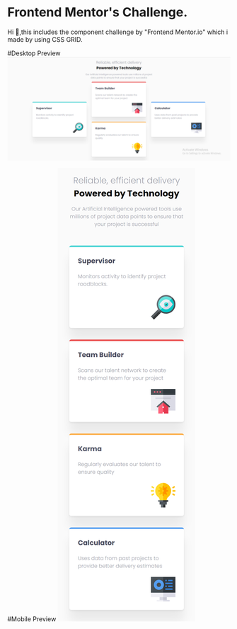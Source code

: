 # Frontend Mentor's Challenge.
Hi 👋,this includes the component challenge by "Frontend Mentor.io"  which i made by using CSS GRID.

#Desktop Preview
![Alt text](./images/web-view.png?raw=true "Desktop Preview")

#Mobile Preview
![Alt text](./images/mobile-view.png?raw=true "Mobile Preview")
